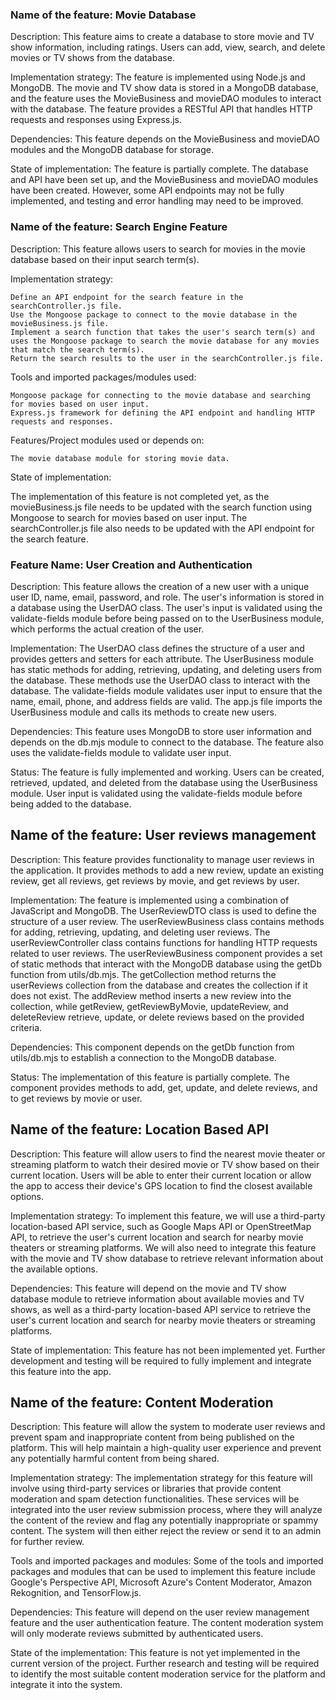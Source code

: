 ### Name of the feature: Movie Database

Description: This feature aims to create a database to store movie and TV show information, including ratings. Users can add, view, search, and delete movies or TV shows from the database.

Implementation strategy: The feature is implemented using Node.js and MongoDB. The movie and TV show data is stored in a MongoDB database, and the feature uses the MovieBusiness and movieDAO modules to interact with the database. The feature provides a RESTful API that handles HTTP requests and responses using Express.js.

Dependencies: This feature depends on the MovieBusiness and movieDAO modules and the MongoDB database for storage.

State of implementation: The feature is partially complete. The database and API have been set up, and the MovieBusiness and movieDAO modules have been created. However, some API endpoints may not be fully implemented, and testing and error handling may need to be improved.

### Name of the feature: Search Engine Feature

Description: This feature allows users to search for movies in the movie database based on their input search term(s).

Implementation strategy:

    Define an API endpoint for the search feature in the searchController.js file.
    Use the Mongoose package to connect to the movie database in the movieBusiness.js file.
    Implement a search function that takes the user's search term(s) and uses the Mongoose package to search the movie database for any movies that match the search term(s).
    Return the search results to the user in the searchController.js file.

Tools and imported packages/modules used:

    Mongoose package for connecting to the movie database and searching for movies based on user input.
    Express.js framework for defining the API endpoint and handling HTTP requests and responses.

Features/Project modules used or depends on:

    The movie database module for storing movie data.

State of implementation:

The implementation of this feature is not completed yet, as the movieBusiness.js file needs to be updated with the search function using Mongoose to search for movies based on user input. The searchController.js file also needs to be updated with the API endpoint for the search feature.

### Feature Name: User Creation and Authentication

Description:
This feature allows the creation of a new user with a unique user ID, name, email, password, and role. The user's information is stored in a database using the UserDAO class. The user's input is validated using the validate-fields module before being passed on to the UserBusiness module, which performs the actual creation of the user.

Implementation:
The UserDAO class defines the structure of a user and provides getters and setters for each attribute. The UserBusiness module has static methods for adding, retrieving, updating, and deleting users from the database. These methods use the UserDAO class to interact with the database. The validate-fields module validates user input to ensure that the name, email, phone, and address fields are valid. The app.js file imports the UserBusiness module and calls its methods to create new users.

Dependencies:
This feature uses MongoDB to store user information and depends on the db.mjs module to connect to the database. The feature also uses the validate-fields module to validate user input.

Status:
The feature is fully implemented and working. Users can be created, retrieved, updated, and deleted from the database using the UserBusiness module. User input is validated using the validate-fields module before being added to the database.

##     Name of the feature: User reviews management
Description: This feature provides functionality to manage user reviews in the application. It provides methods to add a new review, update an existing review, get all reviews, get reviews by movie, and get reviews by user.

Implementation: The feature is implemented using a combination of JavaScript and MongoDB. The UserReviewDTO class is used to define the structure of a user review. The userReviewBusiness class contains methods for adding, retrieving, updating, and deleting user reviews. The userReviewController class contains functions for handling HTTP requests related to user reviews. The userReviewBusiness component provides a set of static methods that interact with the MongoDB database using the getDb function from utils/db.mjs. The getCollection method returns the userReviews collection from the database and creates the collection if it does not exist. The addReview method inserts a new review into the collection, while getReview, getReviewByMovie, updateReview, and deleteReview retrieve, update, or delete reviews based on the provided criteria.

Dependencies: This component depends on the getDb function from utils/db.mjs to establish a connection to the MongoDB database.

Status: The implementation of this feature is partially complete. The component provides methods to add, get, update, and delete reviews, and to get reviews by movie or user.

## Name of the feature: Location Based API

Description: This feature will allow users to find the nearest movie theater or streaming platform to watch their desired movie or TV show based on their current location. Users will be able to enter their current location or allow the app to access their device's GPS location to find the closest available options.

Implementation strategy: To implement this feature, we will use a third-party location-based API service, such as Google Maps API or OpenStreetMap API, to retrieve the user's current location and search for nearby movie theaters or streaming platforms. We will also need to integrate this feature with the movie and TV show database to retrieve relevant information about the available options.

Dependencies: This feature will depend on the movie and TV show database module to retrieve information about available movies and TV shows, as well as a third-party location-based API service to retrieve the user's current location and search for nearby movie theaters or streaming platforms.

State of implementation: This feature has not been implemented yet. Further development and testing will be required to fully implement and integrate this feature into the app.


## Name of the feature: Content Moderation

Description: This feature will allow the system to moderate user reviews and prevent spam and inappropriate content from being published on the platform. This will help maintain a high-quality user experience and prevent any potentially harmful content from being shared.

Implementation strategy: The implementation strategy for this feature will involve using third-party services or libraries that provide content moderation and spam detection functionalities. These services will be integrated into the user review submission process, where they will analyze the content of the review and flag any potentially inappropriate or spammy content. The system will then either reject the review or send it to an admin for further review.

Tools and imported packages and modules: Some of the tools and imported packages and modules that can be used to implement this feature include Google's Perspective API, Microsoft Azure's Content Moderator, Amazon Rekognition, and TensorFlow.js.

Dependencies: This feature will depend on the user review management feature and the user authentication feature. The content moderation system will only moderate reviews submitted by authenticated users.

State of the implementation: This feature is not yet implemented in the current version of the project. Further research and testing will be required to identify the most suitable content moderation service for the platform and integrate it into the system.